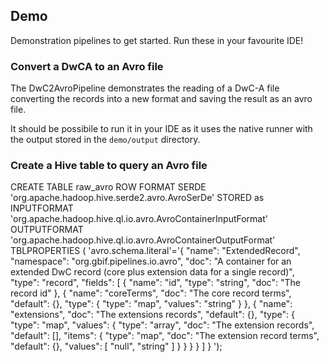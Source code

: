 ## Demo

Demonstration pipelines to get started.  Run these in your favourite IDE!

### Convert a DwCA to an Avro file

The DwC2AvroPipeline demonstrates the reading of a DwC-A file converting the records into a new format and saving the result as an avro file.
 
It should be possibile to run it in your IDE as it uses the native runner with the output stored in the `demo/output` directory. 


### Create a Hive table to query an Avro file 
 
CREATE TABLE raw_avro 
ROW FORMAT SERDE 
'org.apache.hadoop.hive.serde2.avro.AvroSerDe' 
STORED as INPUTFORMAT 
'org.apache.hadoop.hive.ql.io.avro.AvroContainerInputFormat' 
OUTPUTFORMAT 
'org.apache.hadoop.hive.ql.io.avro.AvroContainerOutputFormat' 
TBLPROPERTIES ( 
'avro.schema.literal'='{ 
  "name": "ExtendedRecord", 
  "namespace": "org.gbif.pipelines.io.avro", 
  "doc": "A container for an extended DwC record (core plus extension data for a single record)", 
  "type": "record", 
  "fields": [ 
    { 
      "name": "id", 
      "type": "string", 
      "doc": "The record id" 
    }, 
    { 
      "name": "coreTerms", 
      "doc": "The core record terms", 
      "default": {}, 
      "type": { 
        "type": "map", 
        "values": "string" 
      } 
    }, 
    { 
      "name": "extensions", 
      "doc": "The extensions records", 
      "default": {}, 
      "type": { 
        "type": "map", 
        "values": { 
          "type": "array", 
          "doc": "The extension records", 
          "default": [], 
          "items": { 
            "type": "map", 
            "doc": "The extension record terms", 
            "default": {}, 
            "values": [ 
              "null", 
              "string" 
            ] 
          } 
        } 
      } 
    } 
  ] 
} 
');
